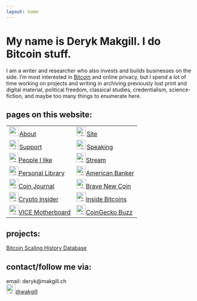 ```yaml
---
layout: home
---
```


<h1 class="name glitch" data-text="My name is Deryk Makgill. I do Bitcoin stuff.">My name is Deryk Makgill. I do Bitcoin stuff.</h1>

I am a writer and researcher who also invests and builds businesses on the side. I’m most interested in [Bitcoin](/) and online privacy, but I spend a lot of time working on projects and writing in archiving previously lost print and digital material, political freedom, classical studies, credentialism, science-fiction, and maybe too many things to enumerate here.

## pages on this website:

<table>
<tbody><tr>
<td>
<a href="https://thecryptofeed.net/articles/"><img src="https://pbs.twimg.com/profile_images/1336054060915564549/fQ4fEdOq_400x400.jpg" alt="me" style="width:25px;height:25px;margin-right:2px;">About</a>
</td>
<td>
<a href="https://www.forbes.com/sites/ktorpey"><img src="http://www.pngall.com/wp-content/uploads/4/World-Wide-Web-PNG-Clipart.png" alt="click for my articles on Forbes" style="width:25px;height:25px;margin-right:2px;">Site</a>
</td>
</tr>
<tr>
<td>
<a href="https://www.longhash.com/en/author/1169"><img src="https://www.mvta.com/cms-files/size-768x768/construction_clipart_rta75xx8c.jpg" alt="click for my articles on Longhash" style="width:25px;height:25px;margin-right:2px;">Support</a>
</td>
<td>
<a href="https://bitcoinmagazine.com/authors/kyle-torpey"><img src="https://www.mvta.com/cms-files/size-768x768/construction_clipart_rta75xx8c.jpg" alt="click for my articles on Bitcoin Magazine" style="width:25px;height:25px;margin-right:2px;">Speaking</a>
</td>
</tr>
<tr>
<td>
<a href="https://decrypt.co/author/kyletorpey"><img src="/decrypt.jpg" alt="click for my articles on Decrypt" style="width:25px;height:25px">People I like</a>
</td>
<td>
<a href="https://cointelegraph.com/authors/kyle-torpey"><img src="/cointelegraph.jpg" alt="click for my articles on Cointelegraph" style="width:25px;height:25px">Stream</a>
</td>
</tr>
<tr>
<td>
<a href="https://cryptonews.com/editors/kyle-torpey/"><img src="/cryptonews.jpg" alt="click for my articles on Cryptonews" style="width:25px;height:25px">Personal Library</a>
</td>
<td>
<a href="https://www.americanbanker.com/author/kyle-torpey-ab3656"><img src="/ab.jpg" alt="click for my articles on American Banker" style="width:25px;height:25px">American Banker</a>
</td>
</tr>
<tr>
<td>
<a href="https://coinjournal.net/author/kyle-torpey/"><img src="/coinjournal.png" alt="click for my articles on Coin Journal" style="width:25px;height:25px">Coin Journal</a>
</td>
<td>
<a href="https://bravenewcoin.com/authors/kyle-torpey/"><img src="/bnc.jpg" alt="click for my articles on Brave New Coin" style="width:25px;height:25px">Brave New Coin</a>
</td>
</tr>
<tr>
<td>
<a href="https://cryptoinsider.21mil.com/author/kyle-torpey/"><img src="/cryptoinsider.jpg" alt="click for my articles on Crypto Insider" style="width:25px;height:25px">Crypto Insider</a>
</td>
<td>
<a href="http://insidebitcoins.com/news/author/kyletorpey"><img src="/logos/insidebitcoins.jpeg" alt="click for my articles on Inside Bitcoins" style="width:25px;height:25px">Inside Bitcoins</a>
</td>
</tr>
<tr>
<td>
<a href="http://motherboard.vice.com/author/KyleTorpey"><img src="/logos/motherboard.jpeg" alt="click for my articles on VICE Motherboard" style="width:25px;height:25px">VICE Motherboard</a>
</td>
<td>
<a href="https://www.coingecko.com/buzz/author/kyletorpey"><img src="/coingecko.png" alt="click for my articles on CoinGecko Buzz" style="width:25px;height:25px">CoinGecko Buzz</a>
</td>
</tr>

</tbody></table>

## projects:

[Bitcoin Scaling History Database](/)

## contact/follow me via:

<div>email: deryk@makgill.ch<br>
<a href="http://twitter.com/wakgill"><img src="https://assets.stickpng.com/thumbs/580b57fcd9996e24bc43c53e.png" alt="click to follow me on twitter" style="width:25px;height:25px">@wakgill</a></div>



